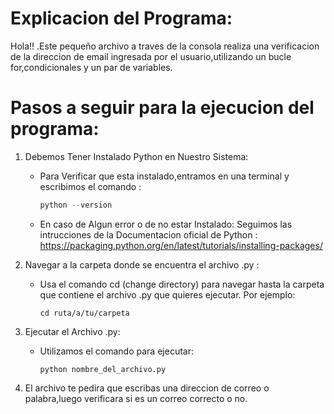# Explicacion del Programa:

   Hola!! .Este pequeño archivo a traves de la consola realiza una verificacion de la direccion de email ingresada por el usuario,utilizando un bucle for,condicionales y un par de variables.

# Pasos a seguir para la ejecucion del programa:
1) Debemos Tener Instalado Python en Nuestro Sistema:
    - Para Verificar que esta instalado,entramos en una terminal y escribimos el comando : 
        ```python
        python --version
        ```
   - En caso de Algun error o de no estar Instalado:
     Seguimos las intrucciones de la Documentacion oficial de Python : https://packaging.python.org/en/latest/tutorials/installing-packages/

3) Navegar a la carpeta donde se encuentra el archivo .py :
   - Usa el comando cd (change directory) para navegar hasta la carpeta que contiene el archivo .py que quieres ejecutar. Por ejemplo:

        ```
        cd ruta/a/tu/carpeta
        ```
      
5) Ejecutar el Archivo .py:
   - Utilizamos el comando para ejecutar:
       ```
       python nombre_del_archivo.py
       ```
      
7) El archivo te pedira que escribas una direccion de correo o palabra,luego verificara si es un correo correcto o no.
